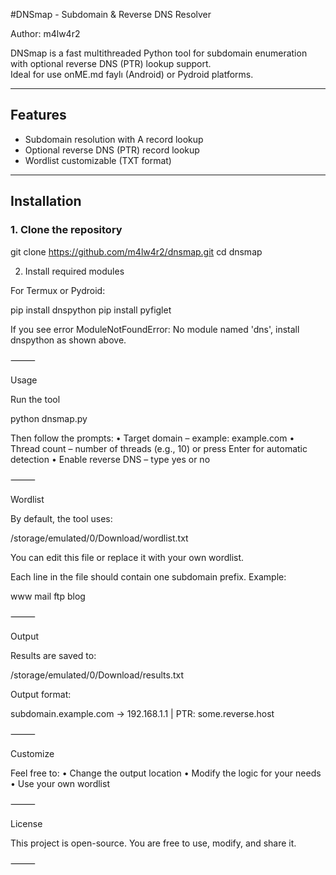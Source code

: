 #DNSmap - Subdomain & Reverse DNS Resolver

Author: m4lw4r2  

DNSmap is a fast multithreaded Python tool for subdomain enumeration with optional reverse DNS (PTR) lookup support.  
Ideal for use onME.md faylı (Android) or Pydroid platforms.

---

## Features

- Subdomain resolution with A record lookup
- Optional reverse DNS (PTR) record lookup
- Wordlist customizable (TXT format)

---

## Installation

### 1. Clone the repository

git clone https://github.com/m4lw4r2/dnsmap.git
cd dnsmap

2. Install required modules

For Termux or Pydroid:

pip install dnspython 
pip install pyfiglet

If you see error ModuleNotFoundError: No module named 'dns', install dnspython as shown above.

⸻

Usage

Run the tool

python dnsmap.py

Then follow the prompts:
 • Target domain – example: example.com
 • Thread count – number of threads (e.g., 10) or press Enter for automatic detection
 • Enable reverse DNS – type yes or no

⸻

Wordlist

By default, the tool uses:

/storage/emulated/0/Download/wordlist.txt

You can edit this file or replace it with your own wordlist.

Each line in the file should contain one subdomain prefix.
Example:

www
mail
ftp
blog


⸻

Output

Results are saved to:

/storage/emulated/0/Download/results.txt

Output format:

subdomain.example.com -> 192.168.1.1 | PTR: some.reverse.host


⸻

Customize

Feel free to:
 • Change the output location
 • Modify the logic for your needs
 • Use your own wordlist

⸻

License

This project is open-source. You are free to use, modify, and share it.

⸻